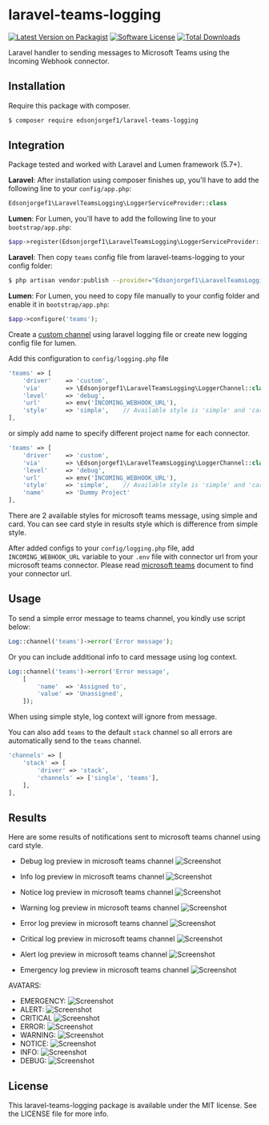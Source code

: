 # laravel-teams-logging

[![Latest Version on Packagist](https://img.shields.io/packagist/v/edsonjorgef1/laravel-teams-logging.svg?style=flat-square)](https://packagist.org/packages/edsonjorgef1/laravel-teams-logging)
[![Software License](https://img.shields.io/badge/license-MIT-brightgreen.svg?style=flat-square)](LICENSE.md)
[![Total Downloads](https://img.shields.io/packagist/dt/edsonjorgef1/laravel-teams-logging.svg?style=flat-square)](https://packagist.org/packages/edsonjorgef1/laravel-teams-logging)

Laravel handler to sending messages to Microsoft Teams using the Incoming Webhook connector.

## Installation

Require this package with composer.

```bash
$ composer require edsonjorgef1/laravel-teams-logging
```

## Integration

Package tested and worked with Laravel and Lumen framework (5.7+).

**Laravel**: After installation using composer finishes up, you'll have to add the following line to your `config/app.php`:

```php
Edsonjorgef1\LaravelTeamsLogging\LoggerServiceProvider::class
```

**Lumen**: For Lumen, you'll have to add the following line to your `bootstrap/app.php`:

```php
$app->register(Edsonjorgef1\LaravelTeamsLogging\LoggerServiceProvider::class);
```

**Laravel**: Then copy `teams` config file from laravel-teams-logging to your config folder:

```bash
$ php artisan vendor:publish --provider="Edsonjorgef1\LaravelTeamsLogging\LoggerServiceProvider"
```

**Lumen**: For Lumen, you need to copy file manually to your config folder and enable it in `bootstrap/app.php`:

```php
$app->configure('teams');
```

Create a [custom channel](https://laravel.com/docs/master/logging#creating-custom-channels) using laravel logging file or create new logging config file for lumen.

Add this configuration to `config/logging.php` file

```php
'teams' => [
    'driver'    => 'custom',
    'via'       => \Edsonjorgef1\LaravelTeamsLogging\LoggerChannel::class,
    'level'     => 'debug',
    'url'       => env('INCOMING_WEBHOOK_URL'),
    'style'     => 'simple',    // Available style is 'simple' and 'card', default is 'simple'
],
```

or simply add name to specify different project name for each connector.

```php
'teams' => [
    'driver'    => 'custom',
    'via'       => \Edsonjorgef1\LaravelTeamsLogging\LoggerChannel::class,
    'level'     => 'debug',
    'url'       => env('INCOMING_WEBHOOK_URL'),
    'style'     => 'simple',    // Available style is 'simple' and 'card', default is 'simple'
    'name'      => 'Dummy Project'
],
```

There are 2 available styles for microsoft teams message, using simple and card. You can see card style in results style which is difference from simple style.

After added configs to your `config/logging.php` file, add `INCOMING_WEBHOOK_URL` variable to your `.env` file with connector url from your microsoft teams connector. Please read [microsoft teams](https://docs.microsoft.com/en-us/microsoftteams/platform/concepts/connectors/connectors-using) document to find your connector url.

## Usage

To send a simple error message to teams channel, you kindly use script below:

```php
Log::channel('teams')->error('Error message');
```

Or you can include additional info to card message using log context.

```php
Log::channel('teams')->error('Error message', 
    [
        'name'  => 'Assigned to',
        'value' => 'Unassigned',
    ]);
```

When using simple style, log context will ignore from message.

You can also add `teams` to the default `stack` channel so all errors are automatically send to the `teams` channel.

```php
'channels' => [
    'stack' => [
        'driver' => 'stack',
        'channels' => ['single', 'teams'],
    ],
],
```

## Results

Here are some results of notifications sent to microsoft teams channel using card style.

- Debug log preview in microsoft teams channel
  ![Screenshot](https://raw.githubusercontent.com/edsonjorgef1/laravel-teams-logging/master/assets/ltl-1debug.png)

- Info log preview in microsoft teams channel
  ![Screenshot](https://raw.githubusercontent.com/edsonjorgef1/laravel-teams-logging/master/assets/ltl-2info.png)

- Notice log preview in microsoft teams channel
  ![Screenshot](https://raw.githubusercontent.com/edsonjorgef1/laravel-teams-logging/master/assets/ltl-3notice.png)

- Warning log preview in microsoft teams channel
  ![Screenshot](https://raw.githubusercontent.com/edsonjorgef1/laravel-teams-logging/master/assets/ltl-4warning.png)

- Error log preview in microsoft teams channel
  ![Screenshot](https://raw.githubusercontent.com/edsonjorgef1/laravel-teams-logging/master/assets/ltl-5error.png)

- Critical log preview in microsoft teams channel
  ![Screenshot](https://raw.githubusercontent.com/edsonjorgef1/laravel-teams-logging/master/assets/ltl-6critical.png)

- Alert log preview in microsoft teams channel
  ![Screenshot](https://raw.githubusercontent.com/edsonjorgef1/laravel-teams-logging/master/assets/ltl-7alert.png)

- Emergency log preview in microsoft teams channel
  ![Screenshot](https://raw.githubusercontent.com/edsonjorgef1/laravel-teams-logging/master/assets/ltl-8emergency.png)


AVATARS:
- EMERGENCY: ![Screenshot](https://raw.githubusercontent.com/edsonjorgef1/laravel-teams-logging/dev/assets/avatar/721C24.png)
- ALERT: ![Screenshot](https://raw.githubusercontent.com/edsonjorgef1/laravel-teams-logging/dev/assets/avatar/AF2432.png)
- CRITICAL ![Screenshot](https://raw.githubusercontent.com/edsonjorgef1/laravel-teams-logging/dev/assets/avatar/FF0000.png)
- ERROR: ![Screenshot](https://raw.githubusercontent.com/edsonjorgef1/laravel-teams-logging/dev/assets/avatar/FF8000.png)
- WARNING: ![Screenshot]('https://raw.githubusercontent.com/edsonjorgef1/laravel-teams-logging/dev/assets/avatar/FFEEBA.png)
- NOTICE: ![Screenshot](https://raw.githubusercontent.com/edsonjorgef1/laravel-teams-logging/dev/assets/avatar/B8DAFF.png)
- INFO: ![Screenshot](https://raw.githubusercontent.com/edsonjorgef1/laravel-teams-logging/dev/assets/avatar/BEE5EB.png)
- DEBUG: ![Screenshot](https://raw.githubusercontent.com/edsonjorgef1/laravel-teams-logging/dev/assets/avatar/C3E6CB.png)


## License

This laravel-teams-logging package is available under the MIT license. See the LICENSE file for more info.
